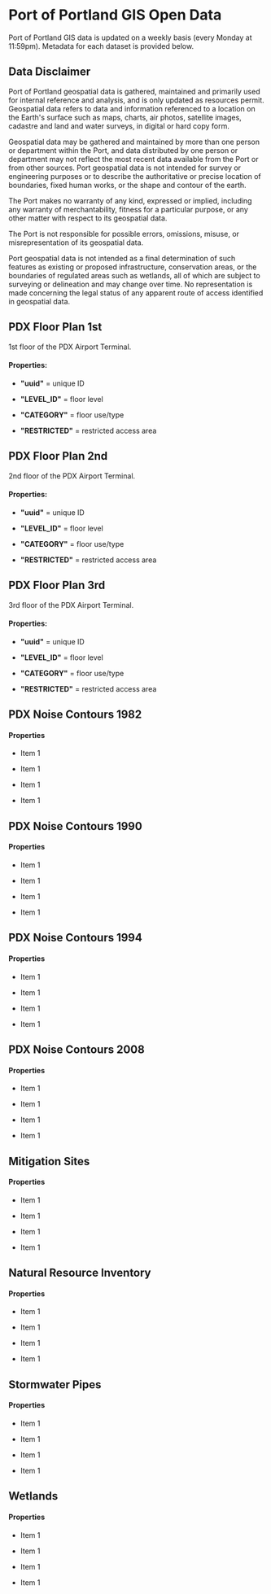 # Port of Portland GIS Open Data

Port of Portland GIS data is updated on a weekly basis (every Monday at 11:59pm). Metadata for each dataset is provided below.

## Data Disclaimer

Port of Portland geospatial data is gathered, maintained and primarily used for 
internal reference and analysis, and is only updated as resources permit. Geospatial 
data refers to data and information referenced to a location on the Earth's surface 
such as maps, charts, air photos, satellite images, cadastre and land and water 
surveys, in digital or hard copy form.

Geospatial data may be gathered and maintained by more than one person or department 
within the Port, and data distributed by one person or department may not reflect the 
most recent data available from the Port or from other sources. Port geospatial data 
is not intended for survey or engineering purposes or to describe the authoritative 
or precise location of boundaries, fixed human works, or the shape and contour of 
the earth.

The Port makes no warranty of any kind, expressed or implied, including any warranty 
of merchantability, fitness for a particular purpose, or any other matter with 
respect to its geospatial data.

The Port is not responsible for possible errors, omissions, misuse, or 
misrepresentation of its geospatial data.

Port geospatial data is not intended as a final determination of such features as 
existing or proposed infrastructure, conservation areas, or the boundaries of 
regulated areas such as wetlands, all of which are subject to surveying or 
delineation and may change over time. No representation is made concerning the 
legal status of any apparent route of access identified in geospatial data.

## PDX Floor Plan 1st

1st floor of the PDX Airport Terminal. 

#### Properties:
* __"uuid"__ = unique ID 

* __"LEVEL_ID"__ = floor level

* __"CATEGORY"__ = floor use/type

* __"RESTRICTED"__ = restricted access area 


## PDX Floor Plan 2nd

2nd floor of the PDX Airport Terminal.

#### Properties:
* __"uuid"__ = unique ID 

* __"LEVEL_ID"__ = floor level

* __"CATEGORY"__ = floor use/type

* __"RESTRICTED"__ = restricted access area 


## PDX Floor Plan 3rd

3rd floor of the PDX Airport Terminal.

#### Properties:
* __"uuid"__ = unique ID 

* __"LEVEL_ID"__ = floor level

* __"CATEGORY"__ = floor use/type

* __"RESTRICTED"__ = restricted access area 



## PDX Noise Contours 1982

#### Properties
* Item 1

* Item 1

* Item 1

* Item 1



## PDX Noise Contours 1990

#### Properties
* Item 1

* Item 1

* Item 1

* Item 1



## PDX Noise Contours 1994

#### Properties
* Item 1

* Item 1

* Item 1

* Item 1



## PDX Noise Contours 2008

#### Properties
* Item 1

* Item 1

* Item 1

* Item 1



## Mitigation Sites

#### Properties
* Item 1

* Item 1

* Item 1

* Item 1



## Natural Resource Inventory 

#### Properties
* Item 1

* Item 1

* Item 1

* Item 1



## Stormwater Pipes

#### Properties
* Item 1

* Item 1

* Item 1

* Item 1



## Wetlands

#### Properties
* Item 1

* Item 1

* Item 1

* Item 1


